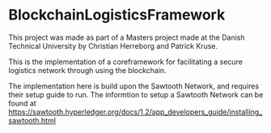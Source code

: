 # BlockchainLogisticsFramework
This project was made as part of a Masters project made at the Danish Technical University by Christian Herreborg and Patrick Kruse.

This is the implementation of a coreframework for facilitating a secure logistics network through using the blockchain.

The implementation here is build upon the Sawtooth Network, and requires their setup guide to run. The informtion to setup a Sawtooth Network can be found at https://sawtooth.hyperledger.org/docs/1.2/app_developers_guide/installing_sawtooth.html
